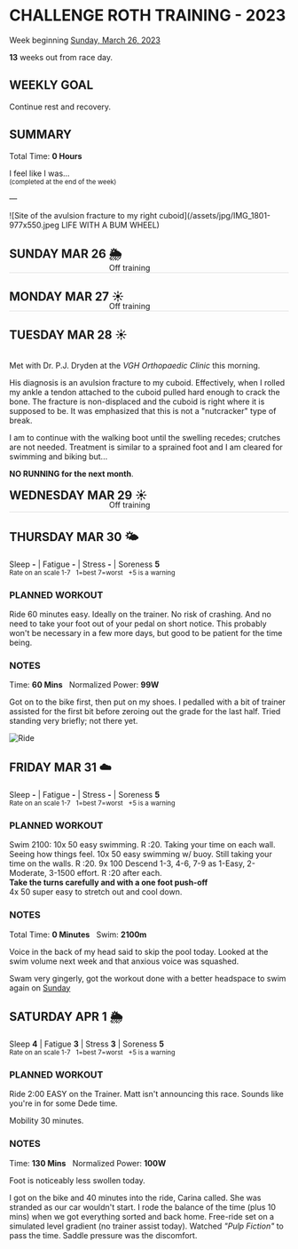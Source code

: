 # CHALLENGE ROTH TRAINING - 2023
Week beginning [Sunday, March 26, 2023](javascript:flick('sun');)

**13** weeks out from race day.

## WEEKLY GOAL
Continue rest and recovery.

## SUMMARY
Total Time: **0 Hours**

I feel like I was...
<br /><sup>(completed at the end of the week)</sup>

&mdash;

![Site of the avulsion fracture to my right cuboid](/assets/jpg/IMG_1801-977x550.jpeg LIFE WITH A BUM WHEEL)

## SUNDAY MAR 26 🌦
<p style="padding-left:180px;margin-top:-21px;border-bottom:1px solid #ddd;">Off training</p>

## MONDAY MAR 27 ☀️ 
<p style="padding-left:180px;margin-top:-21px;border-bottom:1px solid #ddd;">Off training</p>

## TUESDAY MAR 28 ☀️
  
<br />Met with Dr. P.J. Dryden at the _VGH Orthopaedic Clinic_ 
this morning.

His diagnosis is an avulsion fracture to my cuboid. 
Effectively, when I rolled my ankle a tendon attached to the 
cuboid pulled hard enough to crack the bone.  The fracture is 
non-displaced and the cuboid is right where it is supposed to 
be.  It was emphasized that this is not a "nutcracker" type of 
break.

I am to continue with the walking boot until the swelling 
recedes; crutches are not needed.  Treatment is similar to a 
sprained foot and I am cleared for swimming and biking but...   

**NO RUNNING for the next month**.


<h2 style="margin-top:18px;">WEDNESDAY MAR 29 ☀️</h2> 
<p style="padding:0 0 4px 180px;margin:-21px 0 7px 0;border-bottom:1px solid #ddd;">Off training</p>

<!---->
## THURSDAY MAR 30 🌤
Sleep **-** | Fatigue **-** | Stress **-** | Soreness **5**
<sup><br />Rate on an scale 1-7 &nbsp; 1=best 7=worst &nbsp; +5 is a warning</sup>

### PLANNED WORKOUT
Ride 60 minutes easy. Ideally on the trainer. No risk of crashing. And no need to take your foot out of your pedal on short notice. 
This probably won't be necessary in a few more days, but good to be patient for the time being.

### NOTES
Time: **60 Mins** &nbsp; Normalized Power: **99W**

Got on to the bike first, then put on my shoes.  I pedalled with a bit of trainer assisted for the first bit before zeroing out the grade for the last half.  Tried standing very briefly; not there yet.

![Ride](/assets/jpg/image.jpeg)
<!---->
## FRIDAY MAR 31 ☁️
Sleep **-** | Fatigue **-** | Stress **-** | Soreness **5**
<sup><br />Rate on an scale 1-7 &nbsp; 1=best 7=worst &nbsp; +5 is a warning</sup>

### PLANNED WORKOUT
Swim 2100: 
10x 50 easy swimming. R :20. Taking your time on each wall. Seeing how things feel. 
10x 50 easy swimming w/ buoy. Still taking your time on the walls. R :20. 
9x 100 Descend 1-3, 4-6, 7-9 as 1-Easy, 2-Moderate, 3-1500 effort. R :20 after each.   
**Take the turns carefully and with a one foot push-off​**  
4x 50 super easy to stretch out and cool down.

### NOTES
Total Time: **0 Minutes** &nbsp; Swim: **2100m**

Voice in the back of my head said to skip the pool today.  Looked at the swim volume next week and that anxious voice was squashed.

Swam very gingerly, got the workout done with a better headspace to swim again on [Sunday](challenge2023-12weeksout?sun) 

<!---->
## SATURDAY APR 1 🌦
Sleep **4** | Fatigue **3** | Stress **3** | Soreness **5**
<sup><br />Rate on an scale 1-7 &nbsp; 1=best 7=worst &nbsp; +5 is a warning</sup>

### PLANNED WORKOUT
Ride 2:00 EASY on the Trainer. 
Matt isn't announcing this race. Sounds like you're in for some Dede time. 

Mobility 30 minutes.

### NOTES
Time: **130 Mins** &nbsp; Normalized Power: **100W**

Foot is noticeably less swollen today.

I got on the bike and 40 minutes into the ride, Carina called.  She was stranded as our car wouldn't start.  I rode the balance of the time (plus 10 mins) when we got everything sorted and back home.  Free-ride set on a simulated level gradient (no trainer assist today).  Watched _"Pulp Fiction"_ to pass the time.  Saddle pressure was the discomfort.